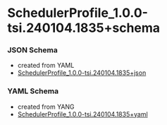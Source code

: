 # SchedulerProfile_1.0.0-tsi.240104.1835+schema  

### JSON Schema  
- created from YAML  
- [SchedulerProfile_1.0.0-tsi.240104.1835+json](./SchedulerProfile_1.0.0-tsi.240104.1835+json.json)  

### YAML Schema  
- created from YANG  
- [SchedulerProfile_1.0.0-tsi.240104.1835+yaml](./SchedulerProfile_1.0.0-tsi.240104.1835+yaml.yaml)  

